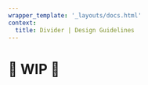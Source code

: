 ```yaml
---
wrapper_template: '_layouts/docs.html'
context:
  title: Divider | Design Guidelines
---
```


# 🚧 WIP 🚧

